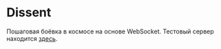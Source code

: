 # Dissent
Пошаговая боёвка в космосе на основе WebSocket. Тестовый сервер находится [здесь](http://dissent.azurewebsites.net/).